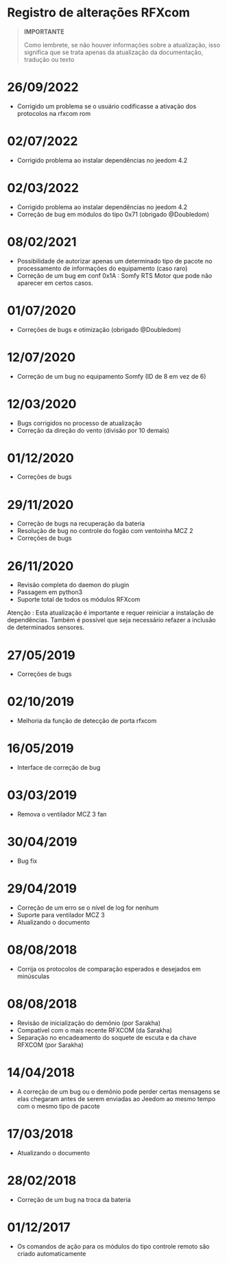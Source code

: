 # Registro de alterações RFXcom

>**IMPORTANTE**
>
>Como lembrete, se não houver informações sobre a atualização, isso significa que se trata apenas da atualização da documentação, tradução ou texto

# 26/09/2022

- Corrigido um problema se o usuário codificasse a ativação dos protocolos na rfxcom rom

# 02/07/2022

- Corrigido problema ao instalar dependências no jeedom 4.2


# 02/03/2022

- Corrigido problema ao instalar dependências no jeedom 4.2
- Correção de bug em módulos do tipo 0x71 (obrigado @Doubledom)

# 08/02/2021

- Possibilidade de autorizar apenas um determinado tipo de pacote no processamento de informações do equipamento (caso raro)
- Correção de um bug em conf 0x1A : Somfy RTS Motor que pode não aparecer em certos casos.

# 01/07/2020

- Correções de bugs e otimização (obrigado @Doubledom)

# 12/07/2020

- Correção de um bug no equipamento Somfy (ID de 8 em vez de 6)

# 12/03/2020

- Bugs corrigidos no processo de atualização
- Correção da direção do vento (divisão por 10 demais)


# 01/12/2020

- Correções de bugs

# 29/11/2020

- Correção de bugs na recuperação da bateria
- Resolução de bug no controle do fogão com ventoinha MCZ 2
- Correções de bugs

# 26/11/2020

- Revisão completa do daemon do plugin
- Passagem em python3
- Suporte total de todos os módulos RFXcom

Atenção : Esta atualização é importante e requer reiniciar a instalação de dependências. Também é possível que seja necessário refazer a inclusão de determinados sensores.

# 27/05/2019

- Correções de bugs

# 02/10/2019

- Melhoria da função de detecção de porta rfxcom

# 16/05/2019

- Interface de correção de bug

# 03/03/2019

- Remova o ventilador MCZ 3 fan

# 30/04/2019

- Bug fix

# 29/04/2019

- Correção de um erro se o nível de log for nenhum
- Suporte para ventilador MCZ 3
- Atualizando o documento

# 08/08/2018

- Corrija os protocolos de comparação esperados e desejados em minúsculas

# 08/08/2018

- Revisão de inicialização do demônio (por Sarakha)
- Compatível com o mais recente RFXCOM (da Sarakha)
- Separação no encadeamento do soquete de escuta e da chave RFXCOM (por Sarakha)

# 14/04/2018

- A correção de um bug ou o demônio pode perder certas mensagens se elas chegaram antes de serem enviadas ao Jeedom ao mesmo tempo com o mesmo tipo de pacote

# 17/03/2018

- Atualizando o documento

# 28/02/2018

- Correção de um bug na troca da bateria

# 01/12/2017

-   Os comandos de ação para os módulos do tipo controle remoto são
    criado automaticamente
